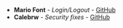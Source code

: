 

* **Mario Font** - *Login/Logout* - [GitHub](https://github.com/mariofont)
* **Calebrw** - *Security fixes* - [GitHub](https://github.com/Calebrw)
